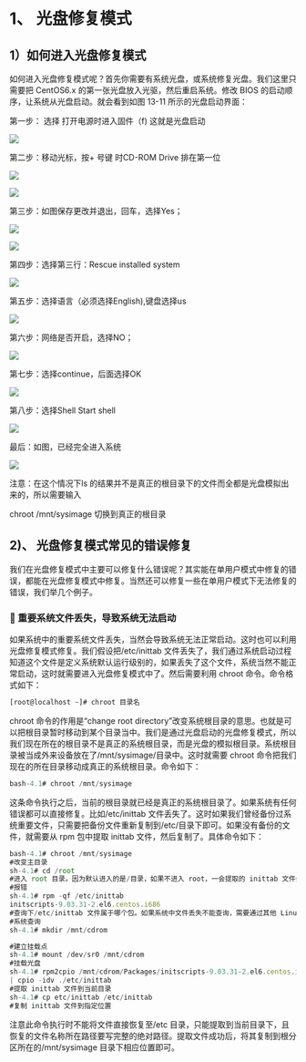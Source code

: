 # 1、 光盘修复模式


## 1）如何进入光盘修复模式


如何进入光盘修复模式呢？首先你需要有系统光盘，或系统修复光盘。我们这里只需要把 CentOS6.x 的第一张光盘放入光驱，然后重启系统。修改 BIOS 的启动顺序，让系统从光盘启动。就会看到如图 13-11 所示的光盘启动界面：

第一步： 选择  打开电源时进入固件（f)  这就是光盘启动

![](images/WEBRESOURCE6daf229b7e642d04f2e8ae35e93e9353截图.png)



第二步：移动光标，按+ 号键  时CD-ROM Drive 排在第一位

![](images/WEBRESOURCE512739a6c70200c993df5fc10d8946c4截图.png)





![](images/WEBRESOURCE874a61ac9bb848fe3e5247fb0438454b截图.png)



第三步：如图保存更改并退出，回车，选择Yes；



![](images/WEBRESOURCE8f13aa28d09c5202bb57791b26615d74截图.png)





![](images/WEBRESOURCE4a1dfa3df979f99eb905712a484b436f截图.png)



第四步：选择第三行：Rescue  installed system

![](images/WEBRESOURCE9f0fdaf09ca9f1ef23ba07220591b336截图.png)



第五步：选择语言（必须选择English),键盘选择us



![](images/WEBRESOURCEac3fccd7170affd2fdb2ce900f8f0135截图.png)



第六步：网络是否开启，选择NO；



![](images/WEBRESOURCE25b55c729a8a6020bfa48c9818073f98截图.png)

第七步：选择continue，后面选择OK



![](images/WEBRESOURCE8bfd62f80478542e7467880b1e14e2be截图.png)



第八步：选择Shell Start shell



![](images/WEBRESOURCE156f98f59d2e54a146b03e1472d19d1c截图.png)



最后：如图，已经完全进入系统



![](images/WEBRESOURCEa0c2f24e43b6c3553a9d1ce25515abe8截图.png)

注意：在这个情况下ls 的结果并不是真正的根目录下的文件而全都是光盘模拟出来的，所以需要输入

chroot  /mnt/sysimage  切换到真正的根目录




## 2)、 光盘修复模式常见的错误修复


我们在光盘修复模式中主要可以修复什么错误呢？其实能在单用户模式中修复的错误，都能在光盘修复模式中修复。当然还可以修复一些在单用户模式下无法修复的错误，我们举几个例子。


###  重要系统文件丢失，导致系统无法启动


如果系统中的重要系统文件丢失，当然会导致系统无法正常启动。这时也可以利用光盘修复模式修复。我们假设把/etc/inittab 文件丢失了，我们通过系统启动过程知道这个文件是定义系统默认运行级别的，如果丢失了这个文件，系统当然不能正常启动，这时就需要进入光盘修复模式中了。然后需要利用 chroot 命令。命令格式如下：


```javascript
[root@localhost ~]# chroot 目录名
```

chroot 命令的作用是“change root directory”改变系统根目录的意思。也就是可以把根目录暂时移动到某个目录当中。我们是通过光盘启动的光盘修复模式，所以我们现在所在的根目录不是真正的系统根目录，而是光盘的模拟根目录。系统根目录被当成外来设备放在了/mnt/sysimage/目录中。这时就需要 chroot 命令把我们现在的所在目录移动成真正的系统根目录。命令如下：

```javascript
bash-4.1# chroot /mnt/sysimage
```

这条命令执行之后，当前的根目录就已经是真正的系统根目录了。如果系统有任何错误都可以直接修复。比如/etc/inittab 文件丢失了。这时如果我们曾经备份过系统重要文件，只需要把备份文件重新复制到/etc/目录下即可。如果没有备份的文件，就需要从 rpm 包中提取 inittab 文件，然后复制了。具体命令如下：


```javascript
bash-4.1# chroot /mnt/sysimage
#改变主目录
sh-4.1# cd /root
#进入 root 目录。因为默认进入的是/目录，如果不进入 root，一会提取的 inittab 文件会
#报错
sh-4.1# rpm -qf /etc/inittab
initscripts-9.03.31-2.el6.centos.i686
#查询下/etc/inittab 文件属于哪个包。如果系统中文件丢失不能查询，需要通过其他 Linux
#系统查询
sh-4.1# mkdir /mnt/cdrom

#建立挂载点
sh-4.1# mount /dev/sr0 /mnt/cdrom
#挂载光盘
sh-4.1# rpm2cpio /mnt/cdrom/Packages/initscripts-9.03.31-2.el6.centos.i686.rpm
| cpio -idv ./etc/inittab
#提取 inittab 文件到当前目录
sh-4.1# cp etc/inittab /etc/inittab
#复制 inittab 文件到指定位置
```

注意此命令执行时不能将文件直接恢复至/etc 目录，只能提取到当前目录下，且恢复的文件名称所在路径要写完整的绝对路径。提取文件成功后，将其复制到根分区所在的/mnt/sysimage 目录下相应位置即可。